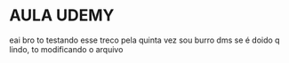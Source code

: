 # AULA UDEMY
eai bro to testando esse treco pela quinta vez
sou burro dms se é doido
q lindo, to modificando o arquivo
